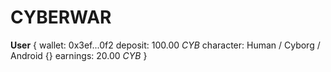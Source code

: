 # CYBERWAR

<b>User</b> {
    wallet: 0x3ef...0f2
    deposit:  100.00 <i>CYB</i>
    character: Human / Cyborg / Android {}
    earnings: 20.00 <i>CYB</i>
}


